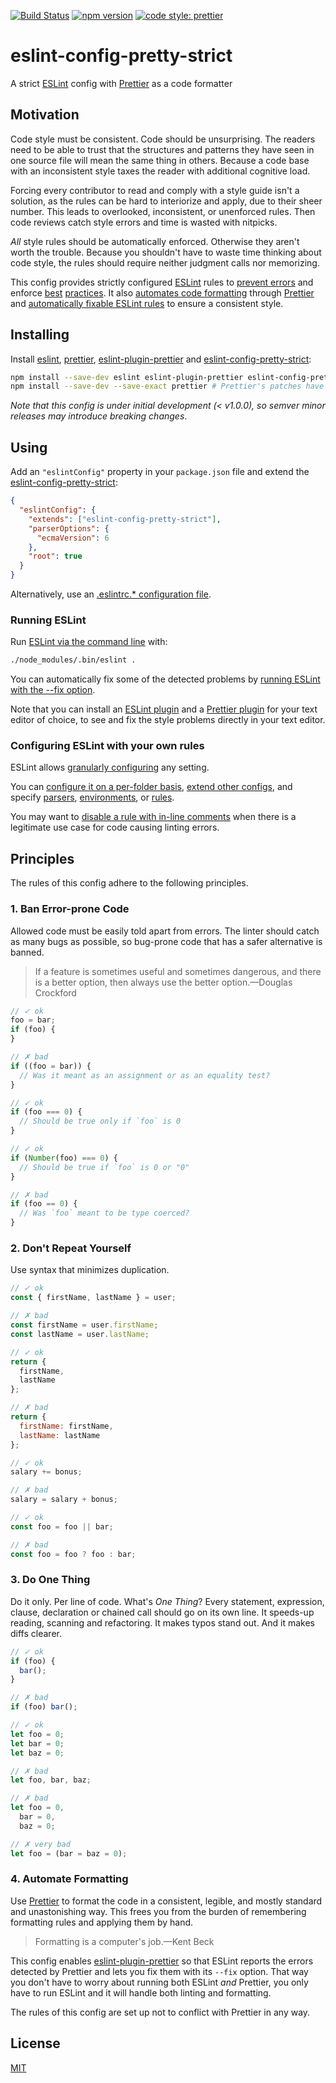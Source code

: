 [![Build Status](https://travis-ci.org/rtomrud/eslint-config-pretty-strict.svg?branch=master)](https://travis-ci.org/rtomrud/eslint-config-pretty-strict)
[![npm version](https://img.shields.io/npm/v/eslint-config-pretty-strict.svg?style=flat-square)](https://www.npmjs.com/package/eslint-config-pretty-strict)
[![code style: prettier](https://img.shields.io/badge/code_style-prettier-ff69b4.svg?style=flat-square)](https://github.com/prettier/prettier)

# eslint-config-pretty-strict

A strict [ESLint](https://eslint.org) config with [Prettier](https://prettier.io/) as a code formatter

## Motivation

Code style must be consistent. Code should be unsurprising. The readers need to be able to trust that the structures and patterns they have seen in one source file will mean the same thing in others. Because a code base with an inconsistent style taxes the reader with additional cognitive load.

Forcing every contributor to read and comply with a style guide isn't a solution, as the rules can be hard to interiorize and apply, due to their sheer number. This leads to overlooked, inconsistent, or unenforced rules. Then code reviews catch style errors and time is wasted with nitpicks.

_All_ style rules should be automatically enforced. Otherwise they aren't worth the trouble. Because you shouldn't have to waste time thinking about code style, the rules should require neither judgment calls nor memorizing.

This config provides strictly configured [ESLint](https://eslint.org/docs/about/) rules to [prevent errors](#1-ban-error-prone-code) and enforce [best](#2-dont-repeat-yourself) [practices](#3-do-one-thing). It also [automates code formatting](#4-automate-formatting) through [Prettier](https://prettier.io/docs/en/index.html) and [automatically fixable ESLint rules](https://eslint.org/docs/user-guide/command-line-interface#--fix) to ensure a consistent style.

## Installing

Install [eslint](https://github.com/eslint/eslint), [prettier](https://github.com/prettier/prettier), [eslint-plugin-prettier](https://github.com/prettier/eslint-plugin-prettier) and [eslint-config-pretty-strict](./README.md):

```bash
npm install --save-dev eslint eslint-plugin-prettier eslint-config-pretty-strict
npm install --save-dev --save-exact prettier # Prettier's patches have breaking changes
```

_Note that this config is under initial development (< v1.0.0), so semver minor releases may introduce breaking changes_.

## Using

Add an `"eslintConfig"` property in your `package.json` file and extend the [eslint-config-pretty-strict](./index.js):

```json
{
  "eslintConfig": {
    "extends": ["eslint-config-pretty-strict"],
    "parserOptions": {
      "ecmaVersion": 6
    },
    "root": true
  }
}
```

Alternatively, use an [.eslintrc.\* configuration file](https://eslint.org/docs/user-guide/configuring#using-configuration-files).

### Running ESLint

Run [ESLint via the command line](https://eslint.org/docs/user-guide/command-line-interface) with:

```bash
./node_modules/.bin/eslint .
```

You can automatically fix some of the detected problems by [running ESLint with the --fix option](https://eslint.org/docs/user-guide/command-line-interface#options).

Note that you can install an [ESLint plugin](https://eslint.org/docs/user-guide/integrations#editors) and a [Prettier plugin](https://prettier.io/docs/en/editors.html) for your text editor of choice, to see and fix the style problems directly in your text editor.

### Configuring ESLint with your own rules

ESLint allows [granularly configuring](https://eslint.org/docs/user-guide/configuring) any setting.

You can [configure it on a per-folder basis](https://eslint.org/docs/user-guide/configuring#configuration-cascading-and-hierarchy), [extend other configs](https://eslint.org/docs/user-guide/configuring#extending-configuration-files), and specify [parsers](https://eslint.org/docs/user-guide/configuring#specifying-parser-options), [environments](https://eslint.org/docs/user-guide/configuring#specifying-environments), or [rules](https://eslint.org/docs/user-guide/configuring#configuring-rules).

You may want to [disable a rule with in-line comments](https://eslint.org/docs/user-guide/configuring#disabling-rules-with-inline-comments) when there is a legitimate use case for code causing linting errors.

## Principles

The rules of this config adhere to the following principles.

### 1. Ban Error-prone Code

Allowed code must be easily told apart from errors. The linter should catch as many bugs as possible, so bug-prone code that has a safer alternative is banned.

> If a feature is sometimes useful and sometimes dangerous, and there is a better option, then always use the better option.—Douglas Crockford

```js
// ✓ ok
foo = bar;
if (foo) {
}

// ✗ bad
if ((foo = bar)) {
  // Was it meant as an assignment or as an equality test?
}
```

```js
// ✓ ok
if (foo === 0) {
  // Should be true only if `foo` is 0
}

// ✓ ok
if (Number(foo) === 0) {
  // Should be true if `foo` is 0 or "0"
}

// ✗ bad
if (foo == 0) {
  // Was `foo` meant to be type coerced?
}
```

### 2. Don't Repeat Yourself

Use syntax that minimizes duplication.

```js
// ✓ ok
const { firstName, lastName } = user;

// ✗ bad
const firstName = user.firstName;
const lastName = user.lastName;
```

```js
// ✓ ok
return {
  firstName,
  lastName
};

// ✗ bad
return {
  firstName: firstName,
  lastName: lastName
};
```

```js
// ✓ ok
salary += bonus;

// ✗ bad
salary = salary + bonus;
```

```js
// ✓ ok
const foo = foo || bar;

// ✗ bad
const foo = foo ? foo : bar;
```

### 3. Do One Thing

Do it only. Per line of code. What's _One Thing_? Every statement, expression, clause, declaration or chained call should go on its own line. It speeds-up reading, scanning and refactoring. It makes typos stand out. And it makes diffs clearer.

```js
// ✓ ok
if (foo) {
  bar();
}

// ✗ bad
if (foo) bar();
```

```js
// ✓ ok
let foo = 0;
let bar = 0;
let baz = 0;

// ✗ bad
let foo, bar, baz;

// ✗ bad
let foo = 0,
  bar = 0,
  baz = 0;

// ✗ very bad
let foo = (bar = baz = 0);
```

### 4. Automate Formatting

Use [Prettier](https://prettier.io/) to format the code in a consistent, legible, and mostly standard and unastonishing way. This frees you from the burden of remembering formatting rules and applying them by hand.

> Formatting is a computer's job.—Kent Beck

This config enables [eslint-plugin-prettier](https://github.com/prettier/eslint-plugin-prettier) so that ESLint reports the errors detected by Prettier and lets you fix them with its `--fix` option. That way you don't have to worry about running both ESLint _and_ Prettier, you only have to run ESLint and it will handle both linting and formatting.

The rules of this config are set up not to conflict with Prettier in any way.

## License

[MIT](./LICENSE)
